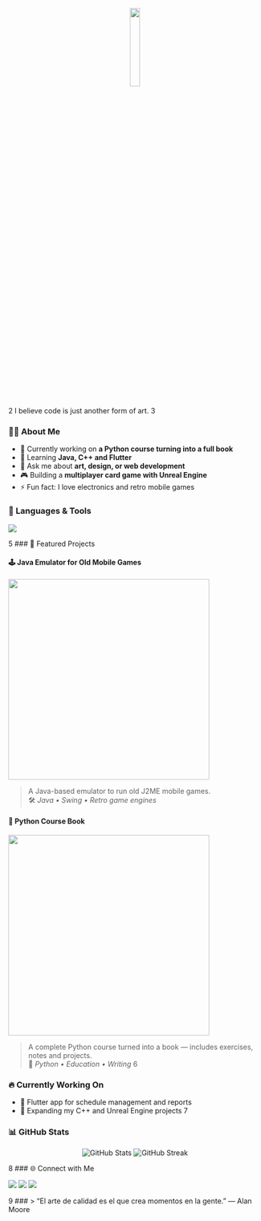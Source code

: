 
<p align="center">
  <img src="https://raw.githubusercontent.com/FranCode1/FranCode1/main/logo.gif" width="20%" />
</p>


2
I believe code is just another form of art.
3
### 👨‍💻 About Me
- 🔭 Currently working on **a Python course turning into a full book**
- 🌱 Learning **Java, C++ and Flutter**
- 💬 Ask me about **art, design, or web development**
- 🎮 Building a **multiplayer card game with Unreal Engine**
- ⚡ Fun fact: I love electronics and retro mobile games

### 🧠 Languages & Tools
<p align="left">
  <img src="https://skillicons.dev/icons?i=html,css,js,react,flutter,python,cpp,java,arduino,figma,git" />
</p>
5
### 🚧 Featured Projects

#### 🕹️ Java Emulator for Old Mobile Games
<img src="https://github.com/FranCode1/project-image.gif" width="400"/>

> A Java-based emulator to run old J2ME mobile games.  
> 🛠️ *Java • Swing • Retro game engines*

#### 📘 Python Course Book
<img src="https://github.com/FranCode1/book-preview.gif" width="400"/>

> A complete Python course turned into a book — includes exercises, notes and projects.  
> 🧠 *Python • Education • Writing*
6
### 🔥 Currently Working On
- 📱 Flutter app for schedule management and reports
- 🧩 Expanding my C++ and Unreal Engine projects
7
### 📊 GitHub Stats
<p align="center">
  <img src="https://github-readme-stats.vercel.app/api?username=FranCode1&show_icons=true&theme=tokyonight" alt="GitHub Stats" />
  <img src="https://github-readme-streak-stats.herokuapp.com/?user=FranCode1&theme=tokyonight" alt="GitHub Streak" />
</p>
8
### 🌐 Connect with Me
<p align="left">
  <a href="https://www.instagram.com/franco.luggo" target="_blank"><img src="https://skillicons.dev/icons?i=instagram" /></a>
  <a href="https://www.youtube.com/@francoluggo" target="_blank"><img src="https://skillicons.dev/icons?i=youtube" /></a>
  <a href="https://www.linkedin.com/in/franco-lugo" target="_blank"><img src="https://skillicons.dev/icons?i=linkedin" /></a>
</p>
9
### > “El arte de calidad es el que crea momentos en la gente.” — Alan Moore

